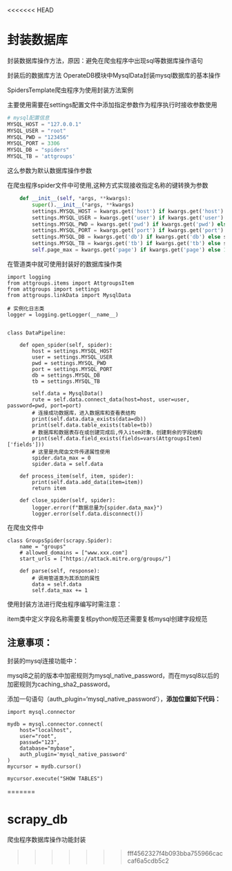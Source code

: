 <<<<<<< HEAD
# 封装数据库

封装数据库操作方法，原因：避免在爬虫程序中出现sql等数据库操作语句

封装后的数据库方法 OperateDB模块中MysqlData封装mysql数据库的基本操作

SpidersTemplate爬虫程序为使用封装方法案例

主要使用需要在settings配置文件中添加指定参数作为程序执行时接收参数使用

```python
# mysql配置信息
MYSQL_HOST = "127.0.0.1"
MYSQL_USER = "root"
MYSQL_PWD = "123456"
MYSQL_PORT = 3306
MYSQL_DB = "spiders"
MYSQL_TB = 'attgroups'
```

这么参数为默认数据库操作参数

在爬虫程序spider文件中可使用,这种方式实现接收指定名称的键转换为参数

```python
    def __init__(self, *args, **kwargs):
        super().__init__(*args, **kwargs)
        settings.MYSQL_HOST = kwargs.get('host') if kwargs.get('host') else settings.MYSQL_HOST
        settings.MYSQL_USER = kwargs.get('user') if kwargs.get('user') else settings.MYSQL_USER
        settings.MYSQL_PWD = kwargs.get('pwd') if kwargs.get('pwd') else settings.MYSQL_PWD
        settings.MYSQL_PORT = kwargs.get('port') if kwargs.get('port') else settings.MYSQL_PORT
        settings.MYSQL_DB = kwargs.get('db') if kwargs.get('db') else settings.MYSQL_DB
        settings.MYSQL_TB = kwargs.get('tb') if kwargs.get('tb') else settings.MYSQL_TB
        self.page_max = kwargs.get('page') if kwargs.get('page') else 10
```

在管道类中就可使用封装好的数据库操作类

```
import logging
from attgroups.items import AttgroupsItem
from attgroups import settings
from attgroups.linkData import MysqlData

# 实例化日志类
logger = logging.getLogger(__name__)


class DataPipeline:

    def open_spider(self, spider):
        host = settings.MYSQL_HOST
        user = settings.MYSQL_USER
        pwd = settings.MYSQL_PWD
        port = settings.MYSQL_PORT
        db = settings.MYSQL_DB
        tb = settings.MYSQL_TB

        self.data = MysqlData()
        rute = self.data.connect_data(host=host, user=user, password=pwd, port=port)
        # 连接成功数据库，进入数据库和查看表结构
        print(self.data.data_exists(data=db))
        print(self.data.table_exists(table=tb))
        # 数据库和数据表存在或创建完成后,传入item对象，创建剩余的字段结构
        print(self.data.field_exists(fields=vars(AttgroupsItem)['fields']))
		# 这里是先爬虫文件传递属性使用
        spider.data_max = 0
        spider.data = self.data

    def process_item(self, item, spider):
        print(self.data.add_data(item=item))
        return item

    def close_spider(self, spider):
        logger.error(f"数据总量为{spider.data_max}")
        logger.error(self.data.disconnect())
```

在爬虫文件中

```
class GroupsSpider(scrapy.Spider):
    name = "groups"
    # allowed_domains = ["www.xxx.com"]
    start_urls = ["https://attack.mitre.org/groups/"]

    def parse(self, response):
        # 调用管道类为其添加的属性
        data = self.data
        self.data_max += 1

```

使用封装方法进行爬虫程序编写时需注意：

​		item类中定义字段名称需要复核python规范还需要复核mysql创建字段规范





## 注意事项：

封装的mysql连接功能中：

mysql8之前的版本中加密规则为mysql_native_password，而在mysql8以后的加密规则为caching_sha2_password。

添加一句语句（auth_plugin=‘mysql_native_password’），**添加位置如下代码：**

```b
import mysql.connector

mydb = mysql.connector.connect(
    host="localhost",
    user="root",
    passwd="123",
    database="mybase",
    auth_plugin='mysql_native_password'
)
mycursor = mydb.cursor()

mycursor.execute("SHOW TABLES")

```

=======
# scrapy_db
爬虫程序数据库操作功能封装
>>>>>>> fff4562327f4b093bba755966caccaf6a5cdb5c2

